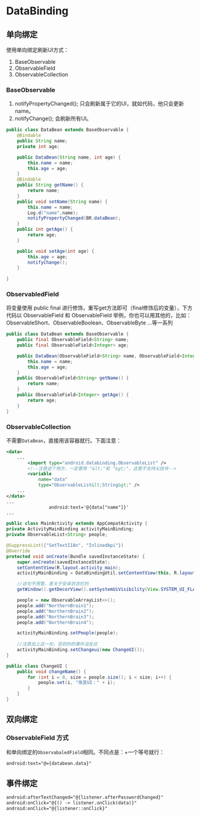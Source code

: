 # DataBinding



## 单向绑定

使用单向绑定刷新UI方式：

1. BaseObservable
2. ObservableField
3. ObservableCollection

### BaseObservable

1. notifyPropertyChanged(); 只会刷新属于它的UI，就如代码，他只会更新name。
2. notifyChange(); 会刷新所有UI。

```java
public class DataBean extends BaseObservable {
    @Bindable
    public String name;
    private int age;

    public DataBean(String name, int age) {
        this.name = name;
        this.age = age;
    }
    @Bindable
    public String getName() {
        return name;
    }
    public void setName(String name) {
        this.name = name;
        Log.d("name",name);
        notifyPropertyChanged(BR.dataBean);
    }
    public int getAge() {
        return age;
    }

    public void setAge(int age) {
        this.age = age;
        notifyChange();
    }
    
}

```



### ObservabledField

将变量使用 public final 进行修饰，重写get方法即可（final修饰后的变量），下方代码以 ObservableField<String> 和 ObservableField<Integer> 举例，你也可以用其他的，比如：
ObservableShort、ObservableBoolean、ObservableByte …等一系列

```java
public class DataBean extends BaseObservable {
    public final ObservableField<String> name;
    public final ObservableField<Integer> age;

    public DataBean(ObservableField<String> name, ObservableField<Integer> age) {
        this.name = name;
        this.age = age;
    }
    public ObservableField<String> getName() {
        return name;
    }
    public ObservableField<Integer> getAge() {
        return age;
    }
}
```



### ObservableCollection

不需要`DataBean`，直接用该容器就行。下面注意：

```xml
<data>
    ...
        <import type="android.databinding.ObservableList" />
        <!--注意这个地方，一定要用 "&lt;"和 "&gt;"，这里不支持尖括号-->
        <variable
            name="data"
            type="ObservableList&lt;String&gt;" />
    ...
</data>
...
				android:text='@{data["name"]}'
...
```



```java
public class MainActivity extends AppCompatActivity {
private ActivityMainBinding activityMainBinding;
private ObservableList<String> people;

@SuppressLint({"SetTextI18n", "InlinedApi"})
@Override
protected void onCreate(Bundle savedInstanceState) {
    super.onCreate(savedInstanceState);
    setContentView(R.layout.activity_main);
    activityMainBinding = DataBindingUtil.setContentView(this, R.layout.activity_main);

    //这句不用管，是关于安卓状态栏的
    getWindow().getDecorView().setSystemUiVisibility(View.SYSTEM_UI_FLAG_LIGHT_STATUS_BAR);

    people = new ObservableArrayList<>();
    people.add("NorthernBrain1");
    people.add("NorthernBrain2");
    people.add("NorthernBrain3");
    people.add("NorthernBrain4");

    activityMainBinding.setPeople(people);
    
    //注意加上这一句，否则你的事件没反应
    activityMainBinding.setChangeui(new ChangeUI());
}

public class ChangeUI {
    public void changeName() {
        for (int i = 0, size = people.size(); i < size; i++) {
            people.set(i, "改变UI：" + i);
        }
    }
}
```



## 双向绑定

### **ObservableField** 方式

和单向绑定的`ObservabaledField`相同。不同点是：+一个等号就行：

```xml
android:text="@={databean.data}"
```



## 事件绑定

```xml
android:afterTextChanged="@{listener.afterPasswordChanged}"
android:onClick="@{() -> listener.onClick(data)}"
android:onClick="@{listener::onClick}"
```

